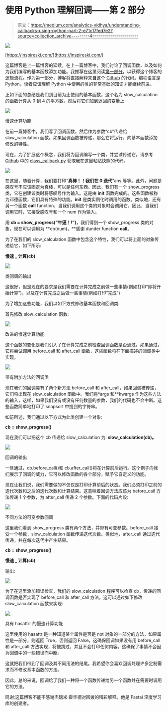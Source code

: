 # 使用 Python 理解回调——第 2 部分

> 原文：<https://medium.com/analytics-vidhya/understanding-callbacks-using-python-part-2-e71c17fed7e2?source=collection_archive---------4----------------------->

![](img/1ec38f03d8b646f444ae054a25d52c59.png)

[https://inspireski.com/](https://inspireski.com/)

这篇博客是上一篇博客的延续，在上一篇博客中，我们讨论了回调函数，以及如何为我们编写的基本函数添加功能。我推荐在这里阅读[第一部分](/@anandagarwal_13834/understanding-callbacks-a22e8957a73b)，以获得这个博客的逻辑流程。作为第一部分，博客将直接解释来自这个 [Github](https://github.com/eranandagarwal/callbacks) 的代码。编程语言是 Python，读者应该理解 Python 中使用的类的非常基础的知识才能继续前进。

正如下面的总结是我们到目前为止使用的基本函数，这个名为 slow_calculation 的函数计算从 0 到 4 的平方数，然后将它们加到返回的变量上

![](img/840ead99b4b43516a7e005e414cf1df2.png)

慢速计算功能

在前一篇博客中，我们写了回调函数，然后作为参数“cb”传递给 slow_calculation 函数。如果回调函数被传递，那么它将运行，向基本函数添加修改的特性。

现在，为了扩展这个概念，我们将为回调编写一个类，并尝试传递它。请参考 [Github](https://github.com/eranandagarwal/callbacks) 中的 [class_callback.py](https://github.com/eranandagarwal/callbacks/blob/master/class_callback.py) 获取我在这里粘贴快照的代码。

![](img/c5db53eae42791218c3ecd34ba36faf8.png)

在这里，随着计算，我们要打印“**真棒！！我们在 0 迭代**”ans 等等。此外，问题是感叹号不应该固定为真棒，可以是任何东西。因此，我们有一个 show_progress 类，它在创建该类时将感叹号作为输入。这是由 __init__ 函数完成的。这些函数被称为邓德函数，它们具有特殊的功能。__init__ 是类实例化时调用的函数。类似地，还有另一个函数 __call__ function，当我们调用这个类的对象时会调用它。因此，当我们调用它时，它接受感叹号和一个 num 作为输入。

用 **cb = show_progress("牛逼！!")**，我们得到一个 show_progress 类的对象，现在可以调用为 **cb(num)，**感谢 dunder function __call__。

为了在我们的 slow_calculation 函数中包含这个特性，我们可以将上面的对象传递给它，如下所示:

**慢速 _ 计算(cb)**

![](img/1e55fff1576bb8b95889168d19f63d11.png)

类回调的输出

这很好，但是现在的要求是我们需要在计算完成之前做一些事情(例如打印“即将开始计算”)，以及在计算完成之后做一些事情(例如打印“完成”)

为了增加这些功能，我们以如下方式修改基本函数和回调类:

首先修改 slow_calculation 函数:

![](img/98121c51478b3c412d1ea82ac6f4d65d.png)

改进的慢速计算功能

这个函数的变化是我们引入了在计算完成之前检查回调函数是否通过。如果通过，它将尝试调用 before_call 和 after_call 函数，这些函数将在下面描述的回调类中实现。

![](img/8c34c0a3191170bc36f6bf6891f5e3cc.png)

带有附加方法的回调类

现在我们的回调类有了两个新方法 before_call 和 after_call，如果回调被传递，它们将出现在 slow_calculation 函数中。我们将*args 和**kwargs 作为这些方法的输入，这样，如果我们没有或没有任何数量的参数，我们的代码也不会中断。这些函数简单地打印了 snapsort 中提到的字符串。

如前所述，我们通过以下方式为此类创建一个对象:

**cb = show_progress()**

现在我们可以把这个 cb 传递给 slow_calculation 为: **slow_calculation(cb)。**

![](img/e6ffabb308789696bed445b56f0195fc.png)

回调的输出

一旦通过，cb.before_call()和 cb.after_call()将在计算前后运行。这个例子向我们展示了回调的威力，它可以修改函数的各个部分，赋予它自定义的功能。

现在让我们说，我们需要做的不仅仅是打印计算前后的状态。我们必须打印之前的迭代次数和之后的迭代次数和计算结果。这意味着回调方法应该为 before_call 方法传递 1 个参数，为 after_call 传递 2 个参数。下面的代码片段:

![](img/785abb61018cbacb8a6d845f4f4810b5.png)

不同方法的可变参数回调

这里我们看到 show_progress 类有两个方法，并带有可变参数。before_call 接受一个参数，slow_calculation 函数传递迭代次数。类似地，after_call 通过迭代传递，并在每次迭代中产生结果。

**cb = show_progress()**

**慢速 _ 计算(cb)**

输出:

![](img/647760b1f058f82ee413ff5393ea99e7.png)

为了在这里添加错误检查，我们的 slow_calculation 程序可以检查 cb，传递的回调函数是否实现了 before_call 和 after_call 方法。这可以通过如下修改 slow_calculation 函数来实现:

![](img/df50b50883ea8279942535cbb772121a.png)

具有 hasattrr 的慢速计算功能

这里使用的 hasattr 是一种知道某个属性是否是 not 对象的一部分的方法，如果属性是一部分，则返回 True，否则返回 False。这确保回调如果没有用 before_call 和 after_call 方法实现，将被跳过，并且不会打印任何内容。这确保了事情不会因为回调中的一些错误而中断。

这就把我们带到了回调及其不同用法的结尾。我希望你会喜欢回调处理许多定制需求而不修改基本函数的方法。

因此，总的来说，回调给了我们一种将一个函数传递给另一个函数并在需要时调用它的方法。

鸣谢:这篇博客不能不感谢杰瑞米·霍华德对回拨的精彩解释。他是 Fastai 深度学习库的创建者。